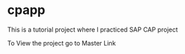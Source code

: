 # cpapp
This is a tutorial project where I practiced SAP CAP project

To View the project go to Master Link
